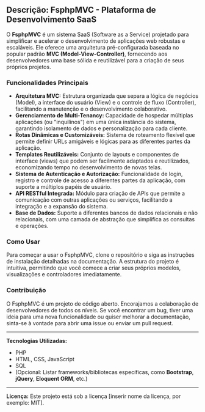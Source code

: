 ## Descrição: FsphpMVC - Plataforma de Desenvolvimento SaaS

O **FsphpMVC** é um sistema SaaS (Software as a Service) projetado para simplificar e acelerar o desenvolvimento de aplicações web robustas e escaláveis. Ele oferece uma arquitetura pré-configurada baseada no popular padrão **MVC (Model-View-Controller)**, fornecendo aos desenvolvedores uma base sólida e reutilizável para a criação de seus próprios projetos.

### Funcionalidades Principais

* **Arquitetura MVC:** Estrutura organizada que separa a lógica de negócios (Model), a interface do usuário (View) e o controle de fluxo (Controller), facilitando a manutenção e o desenvolvimento colaborativo.
* **Gerenciamento de Multi-Tenancy:** Capacidade de hospedar múltiplas aplicações (ou "inquilinos") em uma única instância do sistema, garantindo isolamento de dados e personalização para cada cliente.
* **Rotas Dinâmicas e Customizáveis:** Sistema de roteamento flexível que permite definir URLs amigáveis e lógicas para as diferentes partes da aplicação.
* **Templates Reutilizáveis:** Conjunto de layouts e componentes de interface (views) que podem ser facilmente adaptados e reutilizados, economizando tempo no desenvolvimento de novas telas.
* **Sistema de Autenticação e Autorização:** Funcionalidade de login, registro e controle de acesso a diferentes partes da aplicação, com suporte a múltiplos papéis de usuário.
* **API RESTful Integrada:** Módulo para criação de APIs que permite a comunicação com outras aplicações ou serviços, facilitando a integração e a expansão do sistema.
* **Base de Dados:** Suporte a diferentes bancos de dados relacionais e não relacionais, com uma camada de abstração que simplifica as consultas e operações.

### Como Usar

Para começar a usar o FsphpMVC, clone o repositório e siga as instruções de instalação detalhadas na documentação. A estrutura do projeto é intuitiva, permitindo que você comece a criar seus próprios modelos, visualizações e controladores imediatamente.

### Contribuição

O FsphpMVC é um projeto de código aberto. Encorajamos a colaboração de desenvolvedores de todos os níveis. Se você encontrar um bug, tiver uma ideia para uma nova funcionalidade ou quiser melhorar a documentação, sinta-se à vontade para abrir uma issue ou enviar um pull request.

---

**Tecnologias Utilizadas:**
* PHP
* HTML, CSS, JavaScript
* SQL
* (Opcional: Listar frameworks/bibliotecas específicas, como **Bootstrap**, **jQuery**, **Eloquent ORM**, etc.)

---

**Licença:**
Este projeto está sob a licença [inserir nome da licença, por exemplo: MIT].
